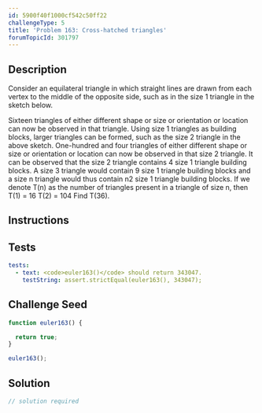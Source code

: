 ```yaml
---
id: 5900f40f1000cf542c50ff22
challengeType: 5
title: 'Problem 163: Cross-hatched triangles'
forumTopicId: 301797
---
```


## Description

<section id='description'>

Consider an equilateral triangle in which straight lines are drawn from each vertex to the middle of the opposite side, such as in the size 1 triangle in the sketch below.

Sixteen triangles of either different shape or size or orientation or location can now be observed in that triangle. Using size 1 triangles as building blocks, larger triangles can be formed, such as the size 2 triangle in the above sketch. One-hundred and four triangles of either different shape or size or orientation or location can now be observed in that size 2 triangle. It can be observed that the size 2 triangle contains 4 size 1 triangle building blocks. A size 3 triangle would contain 9 size 1 triangle building blocks and a size n triangle would thus contain n2 size 1 triangle building blocks. If we denote T(n) as the number of triangles present in a triangle of size n, then T(1) = 16 T(2) = 104 Find T(36).

</section>

## Instructions

<section id='instructions'>

</section>

## Tests

<section id='tests'>

```yml
tests:
  - text: <code>euler163()</code> should return 343047.
    testString: assert.strictEqual(euler163(), 343047);

```

</section>

## Challenge Seed

<section id='challengeSeed'>

<div id='js-seed'>

```js
function euler163() {

  return true;
}

euler163();
```

</div>

</section>

## Solution

<section id='solution'>

```js
// solution required
```

</section>
